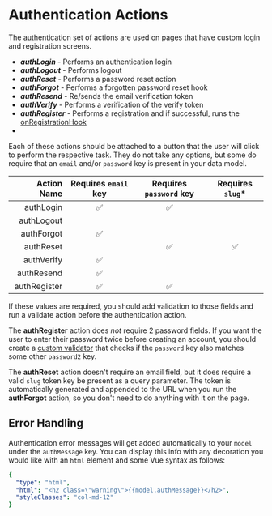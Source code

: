 # Authentication Actions

The authentication set of actions are used on pages that have custom login and registration screens.

* _**authLogin**_ - Performs an authentication login
* _**authLogout**_ - Performs logout
* _**authReset**_ - Performs a password reset action
* _**authForgot** -_ Performs a forgotten password reset hook
* _**authResend**_ - Re/sends the email verification token
* _**authVerify**_  - Performs a verification of the verify token
* _**authRegister**_ - Performs a registration and if successful, runs the [onRegistrationHook](../hooksoverview/commonoverview.md#onregistration)
* 
Each of these actions should be attached to a button that the user will click to perform the respective task. They do not take any options, but some do require that an `email` and/or `password` key is present in your data model.

| Action Name | Requires `email` key | Requires `password` key | Requires `slug`\*  |
| ---: | :---: | :---: | :---: |
| authLogin | ✅ | ✅ |  |
| authLogout |  |  |  |
| authForgot | ✅ |  |  |
| authReset |  | ✅ | ✅ |
| authVerify | ✅ |  |  |
| authResend | ✅ |  |  |
| authRegister | ✅ | ✅ |  |

If these values are required, you should add validation to those fields and run a validate action before the authentication action.

The **authRegister** action does _not_ require 2 password fields. If you want the user to enter their password twice before creating an account, you should create a [custom validator](../form-settings/validationoverview/clientside.md) that checks if the `password` key also matches some other `password2` key.

The **authReset** action doesn't require an email field, but it does require a valid `slug` token key be present as a query parameter. The token is automatically generated and appended to the URL when you run the **authForgot** action, so you don't need to do anything with it on the page.

## Error Handling

Authentication error messages will get added automatically to your `model` under the `authMessage` key. You can display this info with any decoration you would like with an `html` element and some Vue syntax as follows:

```yaml
{
  "type": "html",
  "html": "<h2 class=\"warning\">{{model.authMessage}}</h2>",
  "styleClasses": "col-md-12"
}
```

